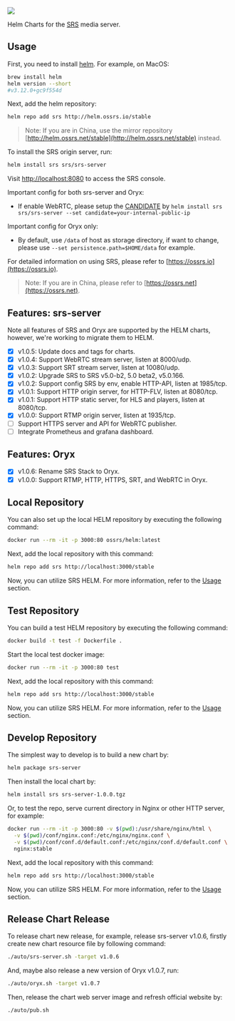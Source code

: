 [![](https://badgen.net/discord/members/CrQNVSC6M3)](https://discord.gg/CrQNVSC6M3)

Helm Charts for the [SRS](https://github.com/ossrs/srs) media server.

## Usage

First, you need to install [helm](https://helm.sh/docs/intro/install/). For example, on MacOS:

```bash
brew install helm
helm version --short
#v3.12.0+gc9f554d
```

Next, add the helm repository:

```bash
helm repo add srs http://helm.ossrs.io/stable
```

> Note: If you are in China, use the mirror repository [http://helm.ossrs.net/stable](http://helm.ossrs.net/stable) instead.

To install the SRS origin server, run:

```bash
helm install srs srs/srs-server
```

Visit [http://localhost:8080](http://localhost:8080) to access the SRS console.

Important config for both srs-server and Oryx:

* If enable WebRTC, please setup the [CANDIDATE](https://ossrs.io/lts/en-us/docs/v5/doc/webrtc#config-candidate) by `helm install srs srs/srs-server --set candidate=your-internal-public-ip`

Important config for Oryx only:

* By default, use `/data` of host as storage directory, if want to change, please use `--set persistence.path=$HOME/data` for example.

For detailed information on using SRS, please refer to [https://ossrs.io](https://ossrs.io).

> Note: If you are in China, please refer to [https://ossrs.net](https://ossrs.net).

## Features: srs-server

Note all features of SRS and Oryx are supported by the HELM charts, however, we're working to 
migrate them to HELM.

- [x] v1.0.5: Update docs and tags for charts.
- [x] v1.0.4: Support WebRTC stream server, listen at 8000/udp.
- [x] v1.0.3: Support SRT stream server, listen at 10080/udp.
- [x] v1.0.2: Upgrade SRS to SRS v5.0-b2, 5.0 beta2, v5.0.166.
- [x] v1.0.2: Support config SRS by env, enable HTTP-API, listen at 1985/tcp.
- [x] v1.0.1: Support HTTP origin server, for HTTP-FLV, listen at 8080/tcp.
- [x] v1.0.1: Support HTTP static server, for HLS and players, listen at 8080/tcp.
- [x] v1.0.0: Support RTMP origin server, listen at 1935/tcp.
- [ ] Support HTTPS server and API for WebRTC publisher.
- [ ] Integrate Prometheus and grafana dashboard.

## Features: Oryx

- [x] v1.0.6: Rename SRS Stack to Oryx.
- [x] v1.0.0: Support RTMP, HTTP, HTTPS, SRT, and WebRTC in Oryx.

## Local Repository

You can also set up the local HELM repository by executing the following command:

```bash
docker run --rm -it -p 3000:80 ossrs/helm:latest
```

Next, add the local repository with this command:

```bash
helm repo add srs http://localhost:3000/stable
```

Now, you can utilize SRS HELM. For more information, refer to the [Usage](#usage) section.

## Test Repository

You can build a test HELM repository by executing the following command:

```bash
docker build -t test -f Dockerfile .
```

Start the local test docker image:

```bash
docker run --rm -it -p 3000:80 test
```

Next, add the local repository with this command:

```bash
helm repo add srs http://localhost:3000/stable
```

Now, you can utilize SRS HELM. For more information, refer to the [Usage](#usage) section.

## Develop Repository

The simplest way to develop is to build a new chart by:

```bash
helm package srs-server
```

Then install the local chart by:

```bash
helm install srs srs-server-1.0.0.tgz
```

Or, to test the repo, serve current directory in Nginx or other HTTP server, for example:

```bash
docker run --rm -it -p 3000:80 -v $(pwd):/usr/share/nginx/html \
  -v $(pwd)/conf/nginx.conf:/etc/nginx/nginx.conf \
  -v $(pwd)/conf/conf.d/default.conf:/etc/nginx/conf.d/default.conf \
  nginx:stable
```

Next, add the local repository with this command:

```bash
helm repo add srs http://localhost:3000/stable
```

Now, you can utilize SRS HELM. For more information, refer to the [Usage](#usage) section.

## Release Chart Release

To release chart new release, for example, release srs-server v1.0.6, firstly create new chart resource 
file by following command:

```bash
./auto/srs-server.sh -target v1.0.6
```

And, maybe also release a new version of Oryx v1.0.7, run:

```bash
./auto/oryx.sh -target v1.0.7
```

Then, release the chart web server image and refresh official website by:

```bash
./auto/pub.sh
```
